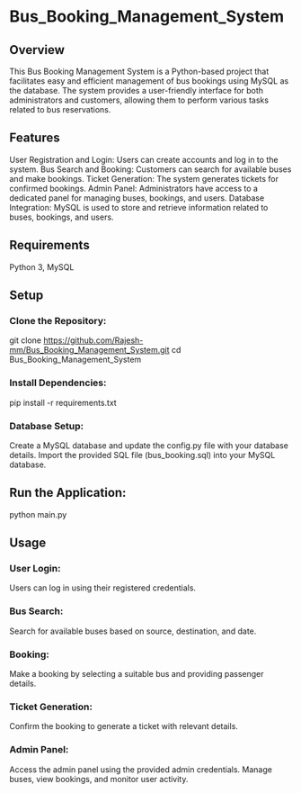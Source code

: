 # Bus_Booking_Management_System

## Overview
This Bus Booking Management System is a Python-based project that facilitates easy and efficient management of bus bookings using MySQL as the database. The system provides a user-friendly interface for both administrators and customers, allowing them to perform various tasks related to bus reservations.

## Features
User Registration and Login: Users can create accounts and log in to the system.
Bus Search and Booking: Customers can search for available buses and make bookings.
Ticket Generation: The system generates tickets for confirmed bookings.
Admin Panel: Administrators have access to a dedicated panel for managing buses, bookings, and users.
Database Integration: MySQL is used to store and retrieve information related to buses, bookings, and users.

## Requirements
Python 3, MySQL

## Setup

### Clone the Repository:

git clone https://github.com/Rajesh-mm/Bus_Booking_Management_System.git
cd Bus_Booking_Management_System

### Install Dependencies:

pip install -r requirements.txt

### Database Setup:

Create a MySQL database and update the config.py file with your database details.
Import the provided SQL file (bus_booking.sql) into your MySQL database.

## Run the Application:

python main.py

## Usage
### User Login:
Users can log in using their registered credentials.

### Bus Search:
Search for available buses based on source, destination, and date.

### Booking:
Make a booking by selecting a suitable bus and providing passenger details.

### Ticket Generation:
Confirm the booking to generate a ticket with relevant details.

### Admin Panel:
Access the admin panel using the provided admin credentials.
Manage buses, view bookings, and monitor user activity.
